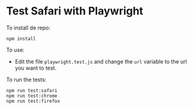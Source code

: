 # Test Safari with Playwright

To install de repo:

    npm install

To use:

- Edit the file `playwright.test.js` and change the `url` variable to the url you want to test.

To run the tests:
    
    npm run test:safari
    npm run test:chrome
    npm run test:firefox